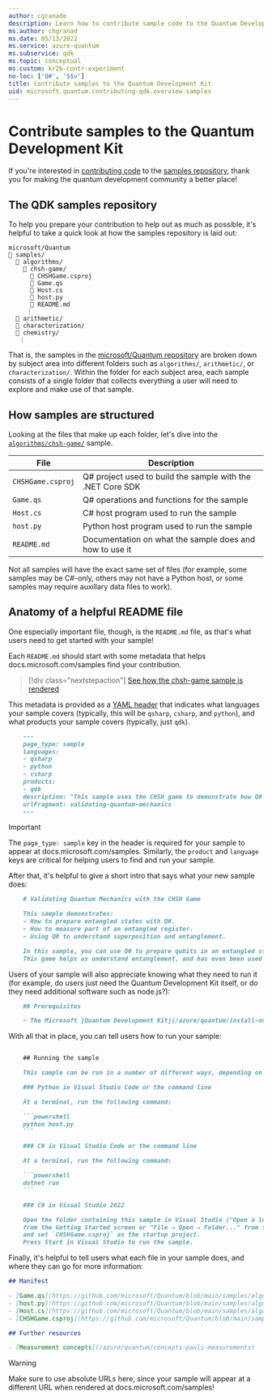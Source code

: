 ```yaml
---
author: cgranade
description: Learn how to contribute sample code to the Quantum Development Kit (QDK).
ms.author: chgranad
ms.date: 05/13/2022
ms.service: azure-quantum
ms.subservice: qdk
ms.topic: conceptual
ms.custom: kr2b-contr-experiment
no-loc: ['Q#', '$$v']
title: Contribute samples to the Quantum Development Kit
uid: microsoft.quantum.contributing-qdk.overview.samples
---
```


# Contribute samples to the Quantum Development Kit

If you're interested in [contributing code](contributing-code.md) to the [samples repository](https://github.com/Microsoft/Quantum), thank you for making the quantum development community a better place!

## The QDK samples repository

To help you prepare your contribution to help out as much as possible, it's helpful to take a quick look at how the samples repository is laid out:

```plaintext
microsoft/Quantum
📁 samples/
  📁 algorithms/
    📁 chsh-game/
      📝 CHSHGame.csproj
      📝 Game.qs
      📝 Host.cs
      📝 host.py
      📝 README.md
     ⋮
  📁 arithmetic/
  📁 characterization/
  📁 chemistry/
   ⋮
```

That is, the samples in the [microsoft/Quantum repository](https://github.com/microsoft/Quantum) are broken down by subject area into different folders such as `algorithms/`, `arithmetic/`, or `characterization/`.
Within the folder for each subject area, each sample consists of a single folder that collects everything a user will need to explore and make use of that sample.

## How samples are structured

Looking at the files that make up each folder, let's dive into the [`algorithms/chsh-game/`](https://github.com/microsoft/Quantum/tree/main/samples/algorithms/chsh-game) sample.

| File              | Description                                                |
|-------------------|------------------------------------------------------------|
| `CHSHGame.csproj` | Q# project used to build the sample with the .NET Core SDK |
| `Game.qs`         | Q# operations and functions for the sample                 |
| `Host.cs`         | C# host program used to run the sample                     |
| `host.py`         | Python host program used to run the sample                 |
| `README.md`       | Documentation on what the sample does and how to use it    |

Not all samples will have the exact same set of files (for example, some samples may be C#-only, others may not have a Python host, or some samples may require auxillary data files to work).

## Anatomy of a helpful README file

One especially important file, though, is the `README.md` file, as that's what users need to get started with your sample!

Each `README.md` should start with some metadata that helps docs.microsoft.com/samples find your contribution.

> [!div class="nextstepaction"]
> [See how the chsh-game sample is rendered](/samples/microsoft/quantum/validating-quantum-mechanics/)

This metadata is provided as a [YAML header](https://dotnet.github.io/docfx/spec/docfx_flavored_markdown.html#yaml-header) that indicates what languages your sample covers (typically, this will be `qsharp`, `csharp`, and `python`), and what products your sample covers (typically, just `qdk`).

```markdown
    ---
    page_type: sample
    languages:
    - qsharp
    - python
    - csharp
    products:
    - qdk
    description: "This sample uses the CHSH game to demonstrate how Q# programs can be used to prepare and work with entanglement."
    urlFragment: validating-quantum-mechanics
    ---
```

> [!IMPORTANT]
> The `page_type: sample` key in the header is required for your sample to appear at docs.microsoft.com/samples.
> Similarly, the `product` and `language` keys are critical for helping users to find and run your sample.

After that, it's helpful to give a short intro that says what your new sample does:

```markdown
    # Validating Quantum Mechanics with the CHSH Game

    This sample demonstrates:
    - How to prepare entangled states with Q#.
    - How to measure part of an entangled register.
    - Using Q# to understand superposition and entanglement.

    In this sample, you can use Q# to prepare qubits in an entangled state, and to check that measuring these qubits lets you win a game known as the _CHSH game_ more often than you can without entanglement.
    This game helps us understand entanglement, and has even been used experimentally to help test that the universe really is quantum mechanical in nature.
```

Users of your sample will also appreciate knowing what they need to run it (for example, do users just need the Quantum Development Kit itself, or do they need additional software such as node.js?):

```markdown
    ## Prerequisites

    - The Microsoft [Quantum Development Kit](/azure/quantum/install-overview-qdk).

```

With all that in place, you can tell users how to run your sample:

```markdown

    ## Running the sample

    This sample can be run in a number of different ways, depending on your preferred environment.

    ### Python in Visual Studio Code or the command line

    At a terminal, run the following command:

    ```powershell
    python host.py
    ```

    ### C# in Visual Studio Code or the command line

    At a terminal, run the following command:

    ```powershell
    dotnet run
    ```

    ### C# in Visual Studio 2022

    Open the folder containing this sample in Visual Studio ("Open a local folder"
    from the Getting Started screen or "File → Open → Folder..." from the menu bar)
    and set `CHSHGame.csproj` as the startup project. 
    Press Start in Visual Studio to run the sample. 
```

Finally, it's helpful to tell users what each file in your sample does, and where they can go for more information:

```markdown
## Manifest

- [Game.qs](https://github.com/microsoft/Quantum/blob/main/samples/algorithms/chsh-game/Game.qs): Q# code implementing the game.
- [host.py](https://github.com/microsoft/Quantum/blob/main/samples/algorithms/chsh-game/host.py): Python host program to call into the Q# sample.
- [Host.cs](https://github.com/microsoft/Quantum/blob/main/samples/algorithms/chsh-game/Host.cs): C# code to call the operations defined in Q#.
- [CHSHGame.csproj](https://github.com/microsoft/Quantum/blob/main/samples/algorithms/chsh-game/CHSHGame.csproj): Main C# project for the sample.

## Further resources

- [Measurement concepts](/azure/quantum/concepts-pauli-measurements)
```

> [!WARNING]
> Make sure to use absolute URLs here, since your sample will appear at a different URL when rendered at docs.microsoft.com/samples!
